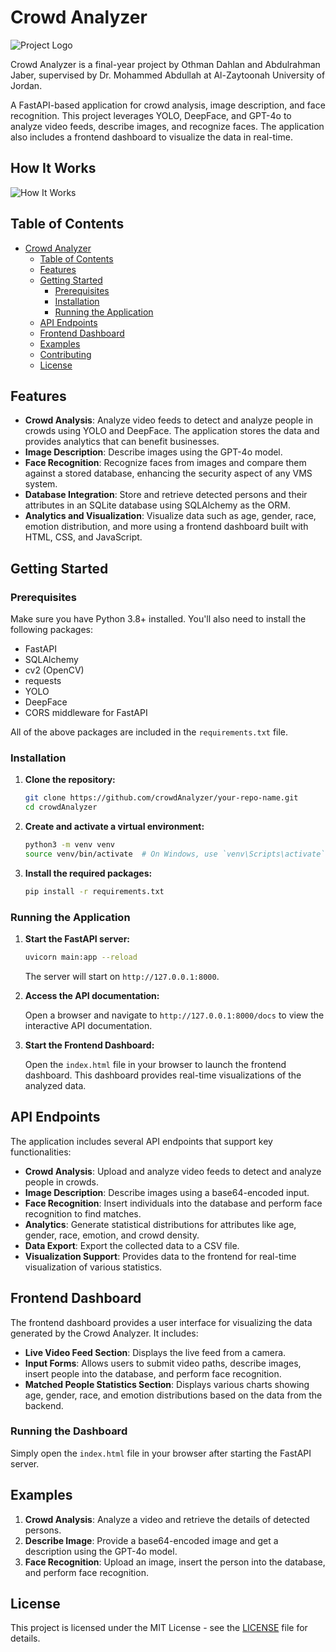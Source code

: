 # Crowd Analyzer

![Project Logo](path/to/logo.png)

Crowd Analyzer is a final-year project by Othman Dahlan and Abdulrahman Jaber, supervised by Dr. Mohammed Abdullah at Al-Zaytoonah University of Jordan.

A FastAPI-based application for crowd analysis, image description, and face recognition. This project leverages YOLO, DeepFace, and GPT-4o to analyze video feeds, describe images, and recognize faces. The application also includes a frontend dashboard to visualize the data in real-time.


## How It Works

![How It Works](path/to/your/image.png)



## Table of Contents

- [Crowd Analyzer](#crowd-analyzer)
  - [Table of Contents](#table-of-contents)
  - [Features](#features)
  - [Getting Started](#getting-started)
    - [Prerequisites](#prerequisites)
    - [Installation](#installation)
    - [Running the Application](#running-the-application)
  - [API Endpoints](#api-endpoints)
  - [Frontend Dashboard](#frontend-dashboard)
  - [Examples](#examples)
  - [Contributing](#contributing)
  - [License](#license)

## Features

- **Crowd Analysis**: Analyze video feeds to detect and analyze people in crowds using YOLO and DeepFace. The application stores the data and provides analytics that can benefit businesses.
- **Image Description**: Describe images using the GPT-4o model.
- **Face Recognition**: Recognize faces from images and compare them against a stored database, enhancing the security aspect of any VMS system.
- **Database Integration**: Store and retrieve detected persons and their attributes in an SQLite database using SQLAlchemy as the ORM.
- **Analytics and Visualization**: Visualize data such as age, gender, race, emotion distribution, and more using a frontend dashboard built with HTML, CSS, and JavaScript.

## Getting Started

### Prerequisites

Make sure you have Python 3.8+ installed. You'll also need to install the following packages:

- FastAPI
- SQLAlchemy
- cv2 (OpenCV)
- requests
- YOLO
- DeepFace
- CORS middleware for FastAPI

All of the above packages are included in the `requirements.txt` file.

### Installation

1. **Clone the repository:**

   ```bash
   git clone https://github.com/crowdAnalyzer/your-repo-name.git
   cd crowdAnalyzer
   ```

2. **Create and activate a virtual environment:**

   ```bash
   python3 -m venv venv
   source venv/bin/activate  # On Windows, use `venv\Scripts\activate`
   ```

3. **Install the required packages:**

   ```bash
   pip install -r requirements.txt
   ```

### Running the Application

1. **Start the FastAPI server:**

   ```bash
   uvicorn main:app --reload
   ```

   The server will start on `http://127.0.0.1:8000`.

2. **Access the API documentation:**

   Open a browser and navigate to `http://127.0.0.1:8000/docs` to view the interactive API documentation.

3. **Start the Frontend Dashboard:**

   Open the `index.html` file in your browser to launch the frontend dashboard. This dashboard provides real-time visualizations of the analyzed data.

## API Endpoints

The application includes several API endpoints that support key functionalities:

- **Crowd Analysis**: Upload and analyze video feeds to detect and analyze people in crowds.
- **Image Description**: Describe images using a base64-encoded input.
- **Face Recognition**: Insert individuals into the database and perform face recognition to find matches.
- **Analytics**: Generate statistical distributions for attributes like age, gender, race, emotion, and crowd density.
- **Data Export**: Export the collected data to a CSV file.
- **Visualization Support**: Provides data to the frontend for real-time visualization of various statistics.

## Frontend Dashboard

The frontend dashboard provides a user interface for visualizing the data generated by the Crowd Analyzer. It includes:

- **Live Video Feed Section**: Displays the live feed from a camera.
- **Input Forms**: Allows users to submit video paths, describe images, insert people into the database, and perform face recognition.
- **Matched People Statistics Section**: Displays various charts showing age, gender, race, and emotion distributions based on the data from the backend.

### Running the Dashboard

Simply open the `index.html` file in your browser after starting the FastAPI server.

## Examples

1. **Crowd Analysis**: Analyze a video and retrieve the details of detected persons.
2. **Describe Image**: Provide a base64-encoded image and get a description using the GPT-4o model.
3. **Face Recognition**: Upload an image, insert the person into the database, and perform face recognition.

## License

This project is licensed under the MIT License - see the [LICENSE](LICENSE) file for details.
